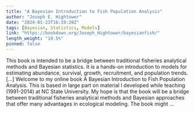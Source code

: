 ```yaml
---
title: "A Bayesian Introduction to Fish Population Analysis"
author: "Joseph E. Hightower"
date: "2024-01-23T16:19:20Z"
tags: [Bayesian, Statistics, Models]
link: "https://bookdown.org/Joseph_Hightower/bayesianfish/"
length_weight: "10.5%"
pinned: false
---
```


This book is intended to be a bridge between traditional fisheries analytical methods and Bayesian statistics. It is a hands-on introduction to models for estimating abundance, survival, growth, recruitment, and population trends. [...] Welcome to my online book A Bayesian Introduction to Fish Population Analysis. This is based in large part on material I developed while teaching (1991-2014) at NC State University. My hope is that the book will be a bridge between traditional fisheries analytical methods and Bayesian approaches that offer many advantages in ecological modeling. The book might  ...
